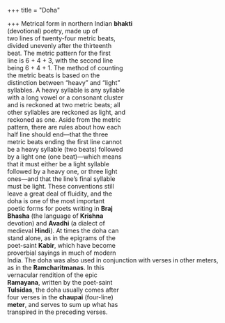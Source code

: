 +++
title = "Doha"

+++
Metrical form in northern Indian **bhakti**  
(devotional) poetry, made up of  
two lines of twenty-four metric beats,  
divided unevenly after the thirteenth  
beat. The metric pattern for the first  
line is 6 + 4 + 3, with the second line  
being 6 + 4 + 1. The method of counting  
the metric beats is based on the  
distinction between “heavy” and “light”  
syllables. A heavy syllable is any syllable  
with a long vowel or a consonant cluster  
and is reckoned at two metric beats; all  
other syllables are reckoned as light, and  
reckoned as one. Aside from the metric  
pattern, there are rules about how each  
half line should end—that the three  
metric beats ending the first line cannot  
be a heavy syllable (two beats) followed  
by a light one (one beat)—which means  
that it must either be a light syllable  
followed by a heavy one, or three light  
ones—and that the line’s final syllable  
must be light. These conventions still  
leave a great deal of fluidity, and the  
doha is one of the most important  
poetic forms for poets writing in **Braj**  
**Bhasha** (the language of **Krishna**  
devotion) and **Avadhi** (a dialect of  
medieval **Hindi**). At times the doha can  
stand alone, as in the epigrams of the  
poet-saint **Kabir**, which have become  
proverbial sayings in much of modern  
India. The doha was also used in conjunction with verses in other meters,  
as in the **Ramcharitmanas**. In this  
vernacular rendition of the epic  
**Ramayana**, written by the poet-saint  
**Tulsidas**, the doha usually comes after  
four verses in the **chaupai** (four-line)  
**meter**, and serves to sum up what has  
transpired in the preceding verses.